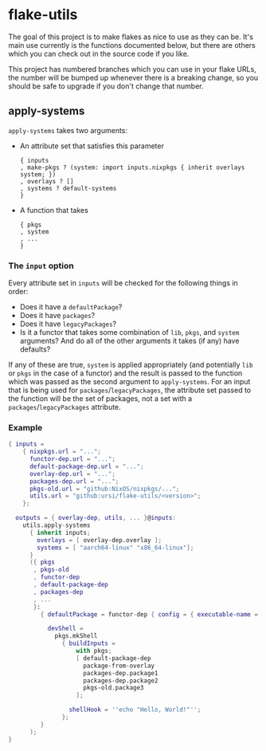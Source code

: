 # flake-utils

The goal of this project is to make flakes as nice to use as they can be. It's main use currently is the functions documented below, but there are others which you can check out in the source code if you like.

This project has numbered branches which you can use in your flake URLs, the number will be bumped up whenever there is a breaking change, so you should be safe to upgrade if you don't change that number.

## apply-systems

`apply-systems` takes two arguments:

- An attribute set that satisfies this parameter
  ```
  { inputs
  , make-pkgs ? (system: import inputs.nixpkgs { inherit overlays system; })
  , overlays ? []
  , systems ? default-systems
  }
  ```
- A function that takes

  ```
  { pkgs
  , system
  , ...
  }
  ```

### The `input` option

Every attribute set in `inputs` will be checked for the following things in order:

- Does it have a `defaultPackage`?
- Does it have `packages`?
- Does it have `legacyPackages`?
- Is it a functor that takes some combination of `lib`, `pkgs`, and `system` arguments? And do all of the other arguments it takes (if any) have defaults?

If any of these are true, `system` is applied appropriately (and potentially `lib` or `pkgs` in the case of a functor) and the result is passed to the function which was passed as the second argument to `apply-systems`. For an input that is being used for `packages`/`legacyPackages`, the attribute set passed to the function will be the set of packages, not a set with a `packages`/`legacyPackages` attribute.

### Example

```nix
{ inputs =
    { nixpkgs.url = "...";
      functor-dep.url = "...";
      default-package-dep.url = "...";
      overlay-dep.url = "...";
      packages-dep.url = "...";
      pkgs-old.url = "github:NixOS/nixpkgs/...";
      utils.url = "github:ursi/flake-utils/<version>";
    };

  outputs = { overlay-dep, utils, ... }@inputs:
    utils.apply-systems
      { inherit inputs;
        overlays = [ overlay-dep.overlay ];
        systems = [ "aarch64-linux" "x86_64-linux"];
      }
      ({ pkgs
       , pkgs-old
       , functor-dep
       , default-package-dep
       , packages-dep
       , ...
       }:
         { defaultPackage = functor-dep { config = { executable-name = "example"; }; };

           devShell =
             pkgs.mkShell
               { buildInputs =
                   with pkgs;
                   [ default-package-dep
                     package-from-overlay
                     packages-dep.package1
                     packages-dep.package2
                     pkgs-old.package3
                   ];

                 shellHook = ''echo "Hello, World!"'';
               };
         }
      );
}
```
